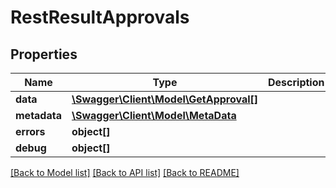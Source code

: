 # RestResultApprovals

## Properties

 Name         | Type                                                      | Description | Notes      
--------------|-----------------------------------------------------------|-------------|------------
 **data**     | [**\Swagger\Client\Model\GetApproval[]**](GetApproval.md) |             | [optional] 
 **metadata** | [**\Swagger\Client\Model\MetaData**](MetaData.md)         |             | [optional] 
 **errors**   | **object[]**                                              |             | [optional] 
 **debug**    | **object[]**                                              |             | [optional] 

[[Back to Model list]](../README.md#documentation-for-models) [[Back to API list]](../README.md#documentation-for-api-endpoints) [[Back to README]](../README.md)


